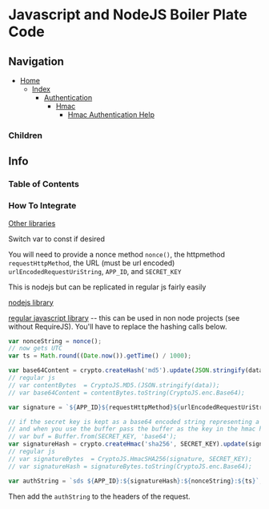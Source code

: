 # Javascript and NodeJS Boiler Plate Code

## Navigation

* [Home](/README.md)
	* [Index](/docs/Index.md)
		* [Authentication](/src/Authentication/README.md)
			* [Hmac](/src/Authentication/Hmac/README.md)
				* [Hmac Authentication Help](/src/Authentication/Hmac/API%20Integration%20Help/HMAC%20Authentication%20Help.md)

### Children

## Info

### Table of Contents

### How To Integrate

[Other libraries](https://www.jokecamp.com/blog/examples-of-creating-base64-hashes-using-hmac-sha256-in-different-languages/)

Switch var to const if desired

You will need to provide a nonce method `nonce()`, the httpmethod `requestHttpMethod`, the URL (must be url encoded) `urlEncodedRequestUriString`, `APP_ID`, and `SECRET_KEY`

This is nodejs but can be replicated in regular js fairly easily

[nodejs library](https://nodejs.org/api/crypto.html)

[regular javascript library](https://www.npmjs.com/package/crypto-js) -- this can be used in non node projects (see without RequireJS). You'll have to replace the hashing calls below.

```javascript
var nonceString = nonce();
// now gets UTC
var ts = Math.round((Date.now()).getTime() / 1000);

var base64Content = crypto.createHash('md5').update(JSON.stringify(data)).digest('base64');
// regular js
// var contentBytes  = CryptoJS.MD5.(JSON.stringify(data));
// var base64Content = contentBytes.toString(CryptoJS.enc.Base64);

var signature = `${APP_ID}${requestHttpMethod}${urlEncodedRequestUriString}${ts}${nonceString}${base64Content}`;

// if the secret key is kept as a base64 encoded string representing a byte[] (or buffer) you'll need this
// and when you use the buffer pass the buffer as the key in the hmac hashing
// var buf = Buffer.from(SECRET_KEY, 'base64');
var signatureHash = crypto.createHmac('sha256', SECRET_KEY).update(signature).digest('base64');
// regular js
// var signatureBytes  = CryptoJS.HmacSHA256(signature, SECRET_KEY);
// var signatureHash = signatureBytes.toString(CryptoJS.enc.Base64);

var authString = `sds ${APP_ID}:${signatureHash}:${nonceString}:${ts}`;
```

Then add the `authString` to the headers of the request.